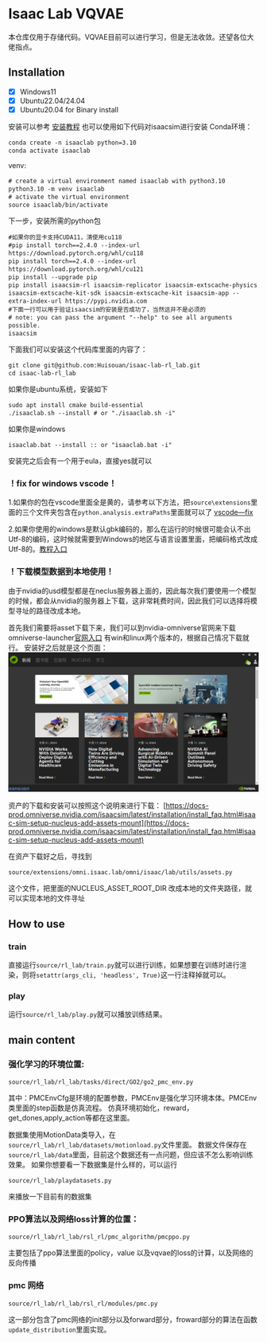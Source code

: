 # Isaac Lab VQVAE

本仓库仅用于存储代码。VQVAE目前可以进行学习，但是无法收敛。还望各位大佬指点。

## Installation

- [X]  Windows11
- [X]  Ubuntu22.04/24.04
- [X]  Ubuntu20.04 for Binary install

安装可以参考
[安装教程](https://isaac-sim.github.io/IsaacLab/main/source/setup/installation/index.html)
也可以使用如下代码对isaacsim进行安装
Conda环境：

```
conda create -n isaaclab python=3.10
conda activate isaaclab
```

venv:

```
# create a virtual environment named isaaclab with python3.10
python3.10 -m venv isaaclab
# activate the virtual environment
source isaaclab/bin/activate
```

下一步，安装所需的python包

```
#如果你的显卡支持CUDA11，清使用cu118
#pip install torch==2.4.0 --index-url https://download.pytorch.org/whl/cu118
pip install torch==2.4.0 --index-url https://download.pytorch.org/whl/cu121
pip install --upgrade pip
pip install isaacsim-rl isaacsim-replicator isaacsim-extscache-physics isaacsim-extscache-kit-sdk isaacsim-extscache-kit isaacsim-app --extra-index-url https://pypi.nvidia.com
#下面一行可以用于验证isaacsim的安装是否成功了，当然这并不是必须的
# note: you can pass the argument "--help" to see all arguments possible.
isaacsim
```

下面我们可以安装这个代码库里面的内容了：

```
git clone git@github.com:Huisouan/isaac-lab-rl_lab.git
cd isaac-lab-rl_lab
```

如果你是ubuntu系统，安装如下

```
sudo apt install cmake build-essential
./isaaclab.sh --install # or "./isaaclab.sh -i"
```

如果你是windows

```
isaaclab.bat --install :: or "isaaclab.bat -i"
```

安装完之后会有一个用于eula，直接yes就可以

### ！fix for windows vscode！

1.如果你的包在vscode里面全是黄的，请参考以下方法，把`source\extensions`里面的三个文件夹包含在`python.analysis.extraPaths`里面就可以了
[vscode—fix](https://blog.csdn.net/qq_54047406/article/details/129836107#:~:text=%E5%BD%93VSCode%E6%97%A0%E6%B3%95%E8%AF%86%E5%88%AB%E5%B7%B2%E5%AE%89%E8%A3%85%E7%9A%84Python%E5%8C%85%E6%97%B6%EF%BC%8C%E5%8F%AF%E4%BB%A5%E9%80%9A%E8%BF%87%E6%8C%89F1%E9%94%AE%EF%BC%8C%E6%90%9C%E7%B4%A2%E5%B9%B6%E8%AE%BE%E7%BD%AEpython.analysis.extraPaths%EF%BC%8C%E6%B7%BB%E5%8A%A0%E5%8C%85%E7%9A%84%E8%B7%AF%E5%BE%84%EF%BC%88%E9%80%9A%E5%B8%B8%E6%98%AFPython%E7%9A%84site-packages%E7%9B%AE%E5%BD%95%EF%BC%89%E6%9D%A5%E8%A7%A3%E5%86%B3%E3%80%82,%E5%9C%A8Ubuntu%E7%B3%BB%E7%BB%9F%E4%B8%AD%EF%BC%8C%E5%8F%AF%E4%BB%A5%E9%80%9A%E8%BF%87%E6%89%93%E5%8D%B0%E5%8C%85%E7%9A%84__file__%E5%B1%9E%E6%80%A7%E6%9D%A5%E7%A1%AE%E5%AE%9A%E8%B7%AF%E5%BE%84%EF%BC%8C%E5%B9%B6%E7%A1%AE%E4%BF%9D%E8%B7%AF%E5%BE%84%E6%9C%AB%E5%B0%BE%E6%B7%BB%E5%8A%A0%2F%E3%80%82)

2.如果你使用的windows是默认gbk编码的，那么在运行的时候很可能会认不出Utf-8的编码，这时候就需要到Windows的地区与语言设置里面，把编码格式改成Utf-8的。[教程入口](https://zhuafan.blog.csdn.net/article/details/133924884?spm=1001.2101.3001.6650.2&utm_medium=distribute.pc_relevant.none-task-blog-2%7Edefault%7EBlogCommendFromBaidu%7ERate-2-133924884-blog-107132272.235%5Ev43%5Econtrol&depth_1-utm_source=distribute.pc_relevant.none-task-blog-2%7Edefault%7EBlogCommendFromBaidu%7ERate-2-133924884-blog-107132272.235%5Ev43%5Econtrol)

### ！下载模型数据到本地使用！

由于nvidia的usd模型都是在neclus服务器上面的，因此每次我们要使用一个模型的时候，都会从nvidia的服务器上下载，这非常耗费时间，因此我们可以选择将模型寻址的路径改成本地。

首先我们需要将asset下载下来，我们可以到nvidia-omniverse官网来下载omniverse-launcher[官网入口](https://www.nvidia.cn/omniverse/)
有win和linux两个版本的，根据自己情况下载就行。
安装好之后就是这个页面：
![1729590467093](images/README/1729590467093.png)

资产的下载和安装可以按照这个说明来进行下载：
[https://docs-prod.omniverse.nvidia.com/isaacsim/latest/installation/install_faq.html#isaac-sim-setup-nucleus-add-assets-mount](https://docs-prod.omniverse.nvidia.com/isaacsim/latest/installation/install_faq.html#isaac-sim-setup-nucleus-add-assets-mount)

在资产下载好之后，寻找到

```
source/extensions/omni.isaac.lab/omni/isaac/lab/utils/assets.py
```

这个文件，把里面的NUCLEUS_ASSET_ROOT_DIR 改成本地的文件夹路径，就可以实现本地的文件寻址

## How to use

### train

直接运行`source/rl_lab/train.py`就可以进行训练，如果想要在训练时进行渲染，则将`setattr(args_cli, 'headless', True)`这一行注释掉就可以。

### play

运行`source/rl_lab/play.py`就可以播放训练结果。

## main content

### 强化学习的环境位置:

```
source/rl_lab/rl_lab/tasks/direct/GO2/go2_pmc_env.py
```

其中：PMCEnvCfg是环境的配置参数，PMCEnv是强化学习环境本体。PMCEnv类里面的step函数是仿真流程。
仿真环境初始化，reward，get_dones,apply_action等都在这里面。

数据集使用MotionData类导入，在`source/rl_lab/rl_lab/datasets/motionload.py`文件里面。
数据文件保存在`source/rl_lab/data`里面，目前这个数据还有一点问题，但应该不怎么影响训练效果。
如果你想要看一下数据集是什么样的，可以运行

```
source/rl_lab/playdatasets.py
```

来播放一下目前有的数据集

### PPO算法以及网络loss计算的位置：

```
source/rl_lab/rl_lab/rsl_rl/pmc_algorithm/pmcppo.py
```

主要包括了ppo算法里面的policy，value 以及vqvae的loss的计算，以及网络的反向传播

### pmc 网络

```
source/rl_lab/rl_lab/rsl_rl/modules/pmc.py
```

这一部分包含了pmc网络的init部分以及forward部分，froward部分的算法在函数`update_distribution`里面实现。
